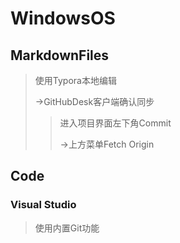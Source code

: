 # WindowsOS

## MarkdownFiles

>  使用Typora本地编辑
>
>  ->GitHubDesk客户端确认同步
>
>  > 进入项目界面左下角Commit
>  >
>  > ->上方菜单Fetch Origin

## Code

### Visual Studio

> 使用内置Git功能

